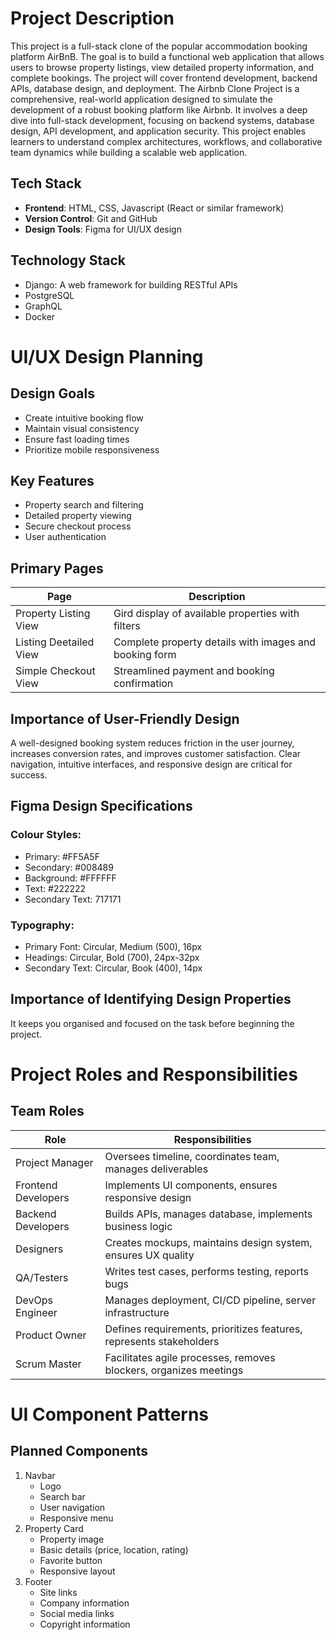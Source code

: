 # Project Description

This project is a full-stack clone of the popular accommodation booking platform AirBnB. The goal is to build a functional web application that allows users to browse property listings, view detailed property information, and complete bookings. The project will cover frontend development, backend APIs, database design, and deployment. The Airbnb Clone Project is a comprehensive, real-world application designed to simulate the development of a robust booking platform like Airbnb. It involves a deep dive into full-stack development, focusing on backend systems, database design, API development, and application security. This project enables learners to understand complex architectures, workflows, and collaborative team dynamics while building a scalable web application.

## Tech Stack
- **Frontend**: HTML, CSS, Javascript (React or similar framework)
- **Version Control**: Git and GitHub
- **Design Tools**: Figma for UI/UX design
## Technology Stack
- Django: A web framework for building RESTful APIs
- PostgreSQL
- GraphQL
- Docker

# UI/UX Design Planning
## Design Goals
- Create intuitive booking flow
- Maintain visual consistency
- Ensure fast loading times
- Prioritize mobile responsiveness

## Key Features
- Property search and filtering
- Detailed property viewing
- Secure checkout process
- User authentication

## Primary Pages
| Page | Description |
| ---- | ----------- |
| Property Listing View | Gird display of available properties with filters |
| Listing Deetailed View | Complete property details with images and booking form |
| Simple Checkout View | Streamlined payment and booking confirmation |

## Importance of User-Friendly Design
A well-designed booking system reduces friction in the user journey, increases conversion rates, and improves customer satisfaction. Clear navigation, intuitive interfaces, and responsive design are critical for success.

## Figma Design Specifications 
### Colour Styles:
- Primary: #FF5A5F
- Secondary: #008489
- Background: #FFFFFF
- Text: #222222
- Secondary Text: 717171

### Typography:
- Primary Font: Circular, Medium (500), 16px
- Headings: Circular, Bold (700), 24px-32px
- Secondary Text: Circular, Book (400), 14px

## Importance of Identifying Design Properties

It keeps you organised and focused on the task before beginning the project.

# Project Roles and Responsibilities
## Team Roles
| Role | Responsibilities |
| ---- | ----------- |
| Project Manager | Oversees timeline, coordinates team, manages deliverables |
| Frontend Developers | Implements UI components, ensures responsive design |
| Backend Developers | Builds APIs, manages database, implements business logic |
| Designers | Creates mockups, maintains design system, ensures UX quality |
| QA/Testers | Writes test cases, performs testing, reports bugs |
| DevOps Engineer | Manages deployment, CI/CD pipeline, server infrastructure |
| Product Owner | Defines requirements, prioritizes features, represents stakeholders |
| Scrum Master | 	Facilitates agile processes, removes blockers, organizes meetings |

# UI Component Patterns
## Planned Components

1. Navbar
   - Logo
   - Search bar
   - User navigation
   - Responsive menu
3. Property Card
   - Property image
   - Basic details (price, location, rating)
   - Favorite button
   - Responsive layout
5. Footer
   - Site links
   - Company information
   - Social media links
   - Copyright information





